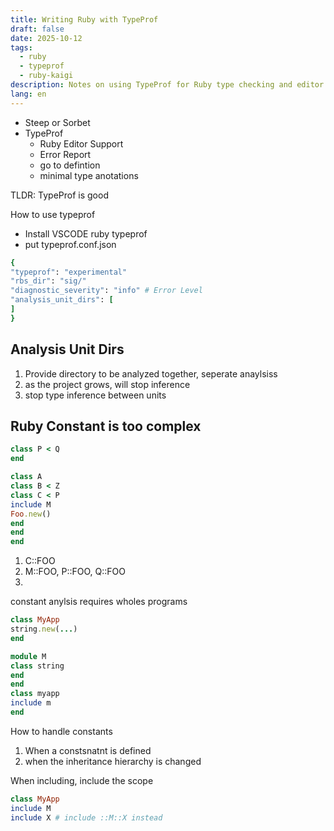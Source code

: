 ```yaml
---
title: Writing Ruby with TypeProf
draft: false
date: 2025-10-12
tags:
  - ruby
  - typeprof
  - ruby-kaigi
description: Notes on using TypeProf for Ruby type checking and editor support
lang: en
---
```


* Steep or Sorbet 
* TypeProf
	* Ruby Editor Support
	* Error Report
	* go to defintion
	* minimal type anotations

TLDR: TypeProf is good

How to use typeprof
* Install VSCODE ruby typeprof
* put typeprof.conf.json

```ruby
{
"typeprof": "experimental"
"rbs_dir": "sig/"
"diagnostic_severity": "info" # Error Level
"analysis_unit_dirs": [
]
}
```

## Analysis Unit Dirs
1. Provide directory to be analyzed together, seperate anaylsiss
2. as the project grows, will stop inference
3. stop type inference between units


## Ruby Constant is too complex
```ruby
class P < Q
end

class A
class B < Z
class C < P
include M
Foo.new()
end
end
end
```
1. C::FOO
2. M::FOO, P::FOO, Q::FOO
3. 

constant anylsis requires wholes programs

```ruby
class MyApp
string.new(...)
end
```

```ruby
module M
class string
end
end
class myapp
include m
end
```

How to handle constants
1. When a constsnatnt is defined
2. when the inheritance hierarchy is changed

When including, include the scope

```ruby
class MyApp
include M
include X # include ::M::X instead
```
